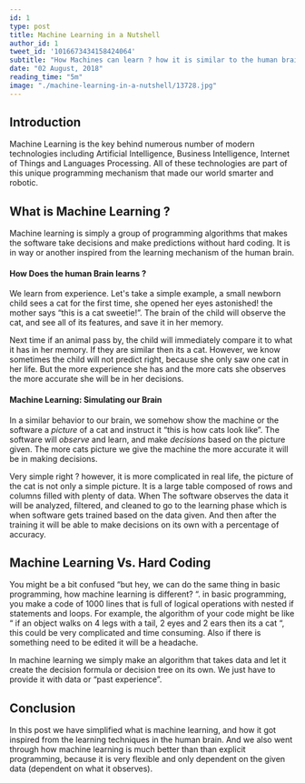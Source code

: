 ```yaml
---
id: 1
type: post
title: Machine Learning in a Nutshell
author_id: 1
tweet_id: '1016673434158424064'
subtitle: "How Machines can learn ? how it is similar to the human brain? And how it is different than normal programming algorithms?"
date: "02 August, 2018"
reading_time: "5m"
image: "./machine-learning-in-a-nutshell/13728.jpg"
---
```

## Introduction
Machine Learning is the key behind numerous number of modern technologies including Artificial Intelligence, Business Intelligence, Internet of Things and Languages Processing. All of these technologies are part of this unique programming mechanism that made our world smarter and robotic.

## What is Machine Learning ?
Machine learning is simply a group of programming algorithms that makes the software take decisions and make predictions without hard coding. It is in way or another inspired from the learning  mechanism of the human brain.

#### How Does the human Brain learns ?
We learn from experience. Let's take a simple example, a small newborn child sees a cat for the first time, she opened her eyes astonished!  the mother says “this is a cat sweetie!”. The brain of the child will observe the cat, and see all of its features, and save it in her memory.

Next time if an animal pass by, the child will immediately compare it to what it has in her memory. If they are similar then its a cat. However, we know sometimes the child will not predict right, because she only saw one cat in her life. But the more experience she has and the more cats she observes the more accurate she will be in her decisions.

#### Machine Learning: Simulating our Brain
In a similar behavior to our brain, we somehow show the machine or the software a *picture* of a cat and instruct it “this is how cats look like”. The software will *observe* and learn, and make *decisions* based on the picture given. The more cats picture we give the machine the more accurate it will be in making decisions.

Very simple right ? however, it is more complicated in real life, the picture of the cat is not only a simple picture. It is a large table composed of rows and columns filled with plenty of data.  When The software observes the data it will be analyzed, filtered, and cleaned to go to the learning phase which is when software gets trained based on the data given. And then after the training it will be able to make decisions on its own with a percentage of accuracy.

## Machine Learning Vs. Hard Coding
You might be a bit confused “but hey, we can do the same thing in basic programming, how machine learning is different? “. in basic programming, you make a code of 1000 lines that is  full of logical operations with nested if statements and loops. For example, the algorithm of your code might be like “ if an object walks on 4 legs with a tail, 2 eyes and 2 ears then its a cat “, this could be very complicated and time consuming. Also if there is something need to be edited it will be a headache.

In machine learning we simply make an algorithm that takes data and let it create the decision formula or decision tree on its own. We just have to provide it with data or “past experience”.

## Conclusion
In this post we have simplified what is machine learning, and how it got inspired from the learning techniques in the human brain. And we also went through how machine learning is much better than than explicit programming, because it is very flexible and only dependent on the given data (dependent on what it observes). 
